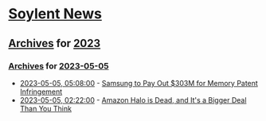 # [Soylent News](../../../README.md)

## [Archives](../../index.md) for [2023](../index.md)

### [Archives](../../index.md) for [2023-05-05](index.md)

* [2023-05-05, 05:08:00](https://soylentnews.org/article.pl?sid=23/05/04/1135220&from=rss) - [Samsung to Pay Out $303M for Memory Patent Infringement](https://soylentnews.org/article.pl?sid=23/05/04/1135220&from=rss)
* [2023-05-05, 02:22:00](https://soylentnews.org/article.pl?sid=23/05/04/1121244&from=rss) - [Amazon Halo is Dead, and It's a Bigger Deal Than You Think](https://soylentnews.org/article.pl?sid=23/05/04/1121244&from=rss)

